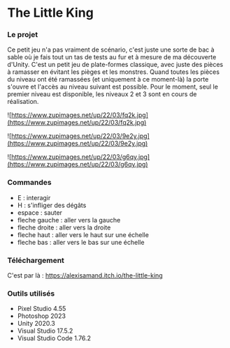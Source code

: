 # The Little King

### Le projet

Ce petit jeu  n'a pas vraiment de scénario, c'est juste une sorte de bac à sable où je fais tout un tas de tests au fur et à mesure de ma découverte d'Unity. C'est un petit jeu de plate-formes classique, avec juste des pièces à ramasser en évitant les pièges et les monstres. Quand toutes les pièces du niveau ont été ramassées (et uniquement à ce moment-là) la porte s'ouvre et l'accès au niveau suivant est possible. Pour le moment, seul le premier niveau est disponible, les niveaux 2 et 3 sont en cours de réalisation.

![https://www.zupimages.net/up/22/03/fq2k.jpg](https://www.zupimages.net/up/22/03/fq2k.jpg)

![https://www.zupimages.net/up/22/03/9e2y.jpg](https://www.zupimages.net/up/22/03/9e2y.jpg)

![https://www.zupimages.net/up/22/03/g6qy.jpg](https://www.zupimages.net/up/22/03/g6qy.jpg)

### Commandes

- E : interagir
- H : s'infliger des dégâts
- espace : sauter
- fleche gauche : aller vers la gauche
- fleche droite : aller vers la droite
- fleche haut : aller vers le haut sur une échelle
- fleche bas : aller vers le bas sur une échelle

### Téléchargement

C'est par là : https://alexisamand.itch.io/the-little-king

### Outils utilisés

- Pixel Studio 4.55
- Photoshop 2023
- Unity 2020.3
- Visual Studio 17.5.2
- Visual Studio Code 1.76.2
